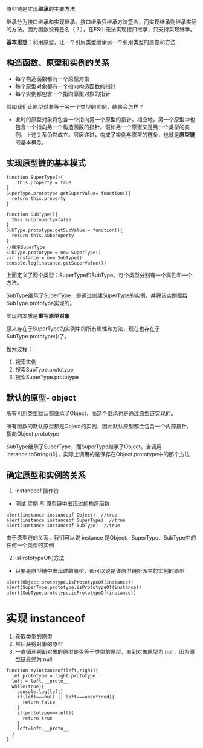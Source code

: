原型链是实现**继承**的主要方法

继承分为接口继承和实现继承。接口继承只继承方法签名，而实现继承则继承实际的方法。因为函数没有签名（？），在ES中无法实现接口继承，只支持实现继承。

**基本思想**：利用原型，让一个引用类型继承另一个引用类型的属性和方法

## 构造函数、原型和实例的关系
- 每个构造函数都有一个原型对象
- 每个原型对象都有一个指向构造函数的指针
- 每个实例都包含一个指向原型对象的指针

假如我们让原型对象等于另一个类型的实例，结果会怎样？
- 此时的原型对象将包含一个指向另一个原型的指针，相应地，另一个原型中也包含一个指向另一个构造函数的指针。假如另一个原型又是另一个类型的实例，上述关系仍然成立。层层递进，构成了实例与原型的链条，也就是**原型链**的基本概念。

## 实现原型链的基本模式
```
function SuperType(){
    this.property = true
}
SuperType.prototype.getSuperValue= function(){
  return this.property
}

function SubType(){
  this.subproperty=false
}
SubType.prototype.getSubValue = function(){
  return this.subproperty
}
//继承SuperType
SubType.prototype = new SuperType()
var instance = new SubType()
console.log(instance.getSuperValue())
```
上面定义了两个类型：SuperType和SubType。每个类型分别有一个属性和一个方法。

SubType继承了SuperType，是通过创建SuperType的实例，并将该实例赋给SubType.prototype实现的。

实现的本质是**重写原型对象**

原来存在于SuperType的实例中的所有属性和方法，现在也存在于SubType.prototype中了。

搜索过程：
1. 搜索实例
2. 搜索SubType.prototype
3. 搜索SuperType.prototype

## 默认的原型- object
所有引用类型默认都继承了Object，而这个继承也是通过原型链实现的。

所有函数的默认原型都是Object的实例，因此默认原型都会包含一个内部指针，指向Object.prototype

SubType继承了SuperType，而SuperType继承了Object。当调用instance.toString()时，实际上调用的是保存在Object.prototype中的那个方法

## 确定原型和实例的关系
1. instanceof 操作符
- 测试 实例 与 原型链中出现过的构造函数
```
alert(instance instanceof Object)  //true
alert(instance instanceof SuperType)  //true
alert(instance instanceof SubType)  //true
```
由于原型链的关系，我们可以说 instance 是Object、SuperType、SubType中的任何一个类型的实例

2. isPrototypeOf()方法
- 只要是原型链中出现过的原型，都可以说是该原型链所派生的实例的原型
```
alert(Object.prototype.isPrototypeOf(instance))
alert(SuperType.prototype.isPrototypeOf(instance))
alert(SubType.prototype.isPrototypeOf(instance))
```

# 实现 instanceof
1. 获取类型的原型
2. 然后获得对象的原型
3. 一直循环判断对象的原型是否等于类型的原型，直到对象原型为 null，因为原型链最终为 null
```
function myInstanceof(left,right){
  let prototype = right.prototype
  left = left.__proto__
  while(true){
    console.log(left)
    if(left===null || left===undefined){
      return false
    }
    if(prototype===left){
      return true
    }
    left=left.__proto__
  }
}
```